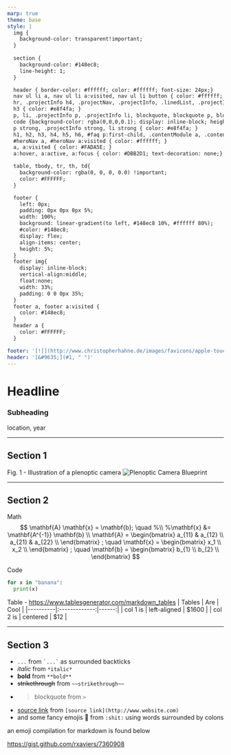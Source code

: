 ```yaml
---
marp: true
theme: base
style: |
  img {
    background-color: transparent!important;
  }
  
  section {
    background-color: #148ec8;
    line-height: 1;
  }

  header { border-color: #ffffff; color: #ffffff; font-size: 24px;}
  nav ul li a, nav ul li a:visited, nav ul li button { color: #ffffff; }
  hr, .projectInfo h4, .projectNav, .projectInfo, .linedList, .projectInfo li, .projectInfo p:nth-last-child(2), .linedList li, nav, blockquote, #formField, #content #heroNav ul li, #footerLinks li, #heroNav, .contentModule, .eight:nth-child(4n) .contentModule:last-child, .eight:nth-of-type(1) .contentModule:last-child { border-color: #8ac7e4; }
  h3 { color: #e8f4fa; }
  p, li, .projectInfo p, .projectInfo li, blockquote, blockquote p, blockquote cite { color: #e8f4fa; }
  code {background-color: rgba(0,0,0,0.1); display: inline-block; height: 10%;}
  p strong, .projectInfo strong, li strong { color: #e8f4fa; }
  h1, h2, h3, h4, h5, h6, #faq p:first-child, .contentModule a, .contentModule a:visited { color: #ffffff; }
  #heroNav a, #heroNav a:visited { color: #ffffff; }
  a, a:visited { color: #FADA5E; }
  a:hover, a:active, a:focus { color: #DBB2D1; text-decoration: none;}

  table, tbody, tr, th, td{
    background-color: rgba(0, 0, 0, 0.0) !important;
    color: #FFFFFF;
  }

  footer {
    left: 0px;
    padding: 0px 0px 0px 5%;
    width: 100%;
    background: linear-gradient(to left, #148ec8 10%, #ffffff 80%);
    #color: #148ec8;
    display: flex;
    align-items: center;
    height: 5%;
  }
  footer img{
    display: inline-block;
    vertical-align:middle;
    float:none;
    width: 33%;
    padding: 0 0 0px 35%;
  }
  footer a, footer a:visited {
    color: #148ec8;
  }
  header a {
    color: #FFFFFF;
  }

footer: '[![](http://www.christopherhahne.de/images/favicons/apple-touch-icon-72x72.png)](http://www.christopherhahne.de)[Christopher Hahne](http://www.christopherhahne.de)'
header: '[&#9635;](#1, " ")'
---
```


# Headline
### Subheading
location, year

---

## Section 1
Fig. 1 - Illustration of a plenoptic camera
![Plenoptic Camera Blueprint](http://www.christopherhahne.de/images/projects/9color_camera_only.png)

---

## Section 2

Math
$$
\mathbf{A} \mathbf{x} = \mathbf{b}; \quad %\\
%\mathbf{x} &= \mathbf{A^{-1}} \mathbf{b} \\
\mathbf{A} =
\begin{bmatrix}
a_{11} & a_{12} \\
a_{21} & a_{22} \\
\end{bmatrix}
; \quad
\mathbf{x} = 
\begin{bmatrix}
x_1 \\
x_2 \\
\end{bmatrix}
; \quad
\mathbf{b} =
\begin{bmatrix}
b_{1} \\
b_{2} \\
\end{bmatrix}
$$

Code
```python
for x in "banana":
  print(x)
```

Table - https://www.tablesgenerator.com/markdown_tables
| Tables   |      Are      |  Cool |
|----------|:-------------:|------:|
| col 1 is |  left-aligned | $1600 |
| col 2 is |    centered   |   $12 |

---

## Section 3

- `...` from `` `...` `` as surrounded backticks
- *italic* from `*italic*`
- **bold** from `**bold**`
- ~~strikethrough~~ from `~~strikethrough~~`
- > blockquote from `>`
- [source link](https://www.website.com) from `[source link](http://www.website.com)`
- and some fancy emojis :shit: from `:shit:` using words surrounded by colons

an emoji compilation for markdown is found below

https://gist.github.com/rxaviers/7360908
